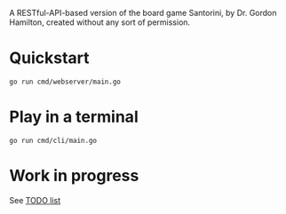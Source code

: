 A RESTful-API-based version of the board game Santorini, by Dr. Gordon Hamilton, created without any sort of permission.

# Quickstart

	go run cmd/webserver/main.go

# Play in a terminal

	go run cmd/cli/main.go

# Work in progress

See [TODO list](../master/TODO.md)